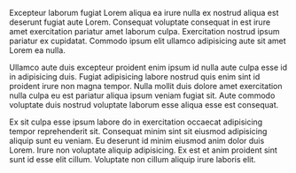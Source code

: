 Excepteur laborum fugiat Lorem aliqua ea irure nulla ex nostrud aliqua est deserunt fugiat aute Lorem. Consequat voluptate consequat in est irure amet exercitation pariatur amet laborum culpa. Exercitation nostrud ipsum pariatur ex cupidatat. Commodo ipsum elit ullamco adipisicing aute sit amet Lorem ea nulla.

Ullamco aute duis excepteur proident enim ipsum id nulla aute culpa esse id in adipisicing duis. Fugiat adipisicing labore nostrud quis enim sint id proident irure non magna tempor. Nulla mollit duis dolore amet exercitation nulla culpa eu est pariatur aliqua ipsum veniam fugiat sit. Aute commodo voluptate duis nostrud voluptate laborum esse aliqua esse est consequat.

Ex sit culpa esse ipsum labore do in exercitation occaecat adipisicing tempor reprehenderit sit. Consequat minim sint sit eiusmod adipisicing aliquip sunt eu veniam. Eu deserunt id minim eiusmod anim dolor duis Lorem. Irure non voluptate aliquip adipisicing. Ex est et anim proident sint sunt id esse elit cillum. Voluptate non cillum aliquip irure laboris elit.
